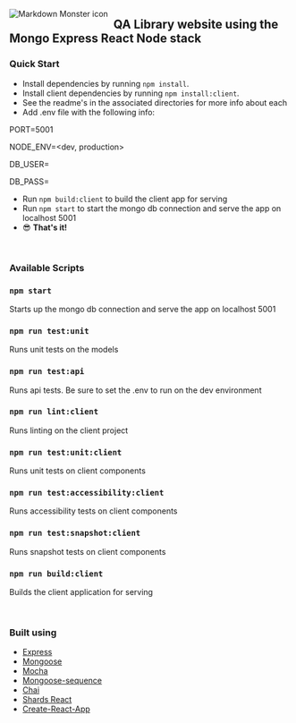 <img src="https://dev.azure.com/cskow/qa-library/_apis/build/status/skow0020.qa-library"
     alt="Markdown Monster icon"
     style="float: left; margin-right: 10px;" />

## QA Library website using the Mongo Express React Node stack

### Quick Start

* Install dependencies by running `npm install`.
* Install client  dependencies by running `npm install:client`.
* See the readme's in the associated directories for more info about each
* Add .env file with the following info: 
  
PORT=5001

NODE_ENV=<dev, production>

DB_USER=

DB_PASS=

* Run `npm build:client` to build the client app for serving
* Run `npm start` to start the mongo db connection and serve the app on localhost 5001
* 😎 **That's it!**
<br />

### Available Scripts

### `npm start`

Starts up the mongo db connection and serve the app on localhost 5001

### `npm run test:unit`

Runs unit tests on the models

### `npm run test:api`

Runs api tests. Be sure to set the .env to run on the dev environment

### `npm run lint:client`

Runs linting on the client project

### `npm run test:unit:client`

Runs unit tests on client components

### `npm run test:accessibility:client`

Runs accessibility tests on client components

### `npm run test:snapshot:client`

Runs snapshot tests on client components

### `npm run build:client`

Builds the client application for serving

<br />

### Built using

- [Express](https://expressjs.com/)
- [Mongoose](https://mongoosejs.com/)
- [Mocha](https://mochajs.org/)
- [Mongoose-sequence](https://github.com/ramiel/mongoose-sequence)
- [Chai](https://www.chaijs.com/)
- [Shards React](https://github.com/designrevision/shards-react)
- [Create-React-App](https://github.com/facebook/create-react-app)


<br />